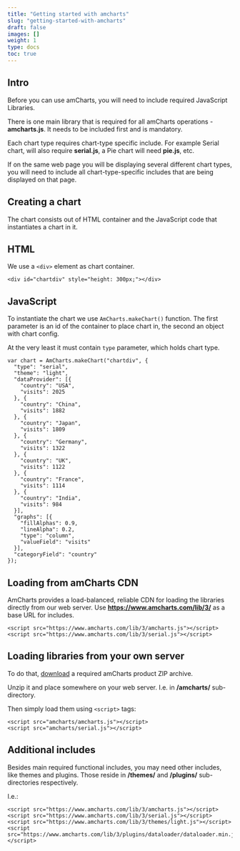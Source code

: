 ```yaml
---
title: "Getting started with amcharts"
slug: "getting-started-with-amcharts"
draft: false
images: []
weight: 1
type: docs
toc: true
---
```


## Intro
Before you can use amCharts, you will need to include required JavaScript Libraries.

There is one main library that is required for all amCharts operations - **amcharts.js**. It needs to be included first and is mandatory.

Each chart type requires chart-type specific include. For example Serial chart, will also require **serial.js**, a Pie chart will need **pie.js**, etc.

If on the same web page you will be displaying several different chart types, you will need to include all chart-type-specific includes that are being displayed on that page.

## Creating a chart
The chart consists out of HTML container and the JavaScript code that instantiates a chart in it.

HTML
----
We use a `<div>` element as chart container.

    <div id="chartdiv" style="height: 300px;"></div>

JavaScript
----------
To instantiate the chart we use `AmCharts.makeChart()` function.
The first parameter is an id of the container to place chart in, the second an object with chart config.

At the very least it must contain `type` parameter, which holds chart type.

    var chart = AmCharts.makeChart("chartdiv", {
      "type": "serial",
      "theme": "light",
      "dataProvider": [{
        "country": "USA",
        "visits": 2025
      }, {
        "country": "China",
        "visits": 1882
      }, {
        "country": "Japan",
        "visits": 1809
      }, {
        "country": "Germany",
        "visits": 1322
      }, {
        "country": "UK",
        "visits": 1122
      }, {
        "country": "France",
        "visits": 1114
      }, {
        "country": "India",
        "visits": 984
      }],
      "graphs": [{
        "fillAlphas": 0.9,
        "lineAlpha": 0.2,
        "type": "column",
        "valueField": "visits"
      }],
      "categoryField": "country"
    });

## Loading from amCharts CDN
AmCharts provides a load-balanced, reliable CDN for loading the libraries directly from our web server. Use **https://www.amcharts.com/lib/3/** as a base URL for includes.

    <script src="https://www.amcharts.com/lib/3/amcharts.js"></script>
    <script src="https://www.amcharts.com/lib/3/serial.js"></script>

## Loading libraries from your own server
To do that, [download][1] a required amCharts product ZIP archive.

Unzip it and place somewhere on your web server. I.e. in **/amcharts/** sub-directory.

Then simply load them using `<script>` tags:

    <script src="amcharts/amcharts.js"></script>
    <script src="amcharts/serial.js"></script>

## Additional includes
Besides main required functional includes, you may need other includes, like themes and plugins. Those reside in **/themes/** and **/plugins/** sub-directories respectively.

I.e.:

    <script src="https://www.amcharts.com/lib/3/amcharts.js"></script>
    <script src="https://www.amcharts.com/lib/3/serial.js"></script>
    <script src="https://www.amcharts.com/lib/3/themes/light.js"></script>
    <script src="https://www.amcharts.com/lib/3/plugins/dataloader/dataloader.min.js"></script>

  [1]: https://www.amcharts.com/download/

